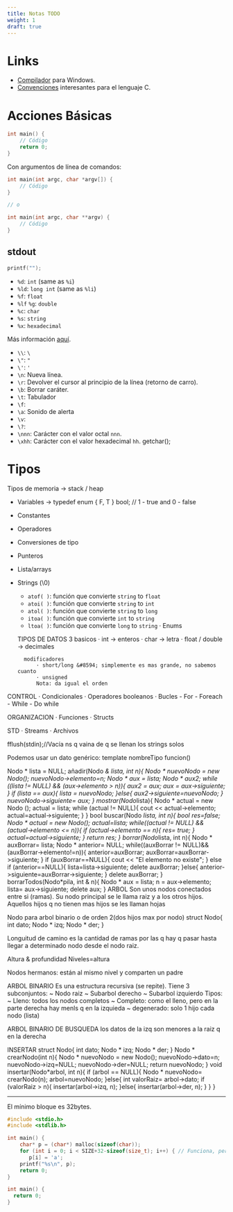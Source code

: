 ```yaml
---
title: Notas TODO
weight: 1
draft: true
---
```


# Links
- [Compilador] para Windows.
- [Convenciones] interesantes para el lenguaje C.

[Compilador]: https://osdn.net/projects/mingw/
[Convenciones]: https://www.doc.ic.ac.uk/lab/cplus/cstyle.html

# Acciones Básicas
```c
int main() {
    // Código
    return 0;
}
```

Con argumentos de línea de comandos:
```c
int main(int argc, char *argv[]) {
    // Código
}

// o

int main(int argc, char **argv) {
    // Código
}
```

## stdout
```c
printf("");
```

- `%d`: `int` (same as `%i`)
- `%ld`: `long int` (same as `%li`)
- `%f`: `float`
- `%lf` `%g`: `double`
- `%c`: `char`
- `%s`: `string`
- `%x`: `hexadecimal`

Más información [aquí](https://www.it.uc3m.es/pbasanta/asng/course_notes/input_output_printf_es.html).

- `\\`: `\`
- `\"`: `"`
- `\'`: `'`
- `\n`: Nueva línea.
- `\r`: Devolver el cursor al principio de la línea (retorno de carro).
- `\b`: Borrar caráter.
- `\t`: Tabulador
- `\f`:
- `\a`: Sonido de alerta
- `\v`:
- `\?`:
- `\nnn`: Carácter con el valor octal `nnn`.
- `\xhh`: Carácter con el valor hexadecimal `hh`.
getchar();

# Tipos
Tipos de memoria &#8594; stack / heap

- Variables &#8594; typedef enum { F, T } bool; // 1 - true and 0 - false
- Constantes
- Operadores
- Conversiones de tipo
- Punteros
- Lista/arrays
- Strings (\0)
    - `atof( )`: función que convierte `string` to `float`
    - `atoi( )`: función que convierte `string` to `int`
    - `atol( )`: función que convierte `string` to `long`
    - `itoa( )`: función que convierte `int` to `string`
    - `ltoa( )`: función que convierte `long` to `string`
· Enums

    TIPOS DE DATOS
        3 basicos
            · int            &#8594; enteros
            · char           &#8594; letra
            · float / double &#8594; decimales

        modificadores
            · short/long &#8594; simplemente es mas grande, no sabemos cuanto
            · unsigned
            Nota: da igual el orden

CONTROL
· Condicionales
· Operadores booleanos
· Bucles
    - For
    - Foreach
    - While
    - Do while

ORGANIZACION
· Funciones
· Structs

STD
· Streams
· Archivos

fflush(stdin);//Vacía ns q vaina de q se llenan los strings solos

Podemos usar un dato genérico:
template <class nombreTipo>
nombreTipo funcion()

Nodo * lista = NULL;
añadir(Nodo *& lista, int n){
   Nodo * nuevoNodo = new Nodo();
   nuevoNodo->elemento=n;
   Nodo * aux = lista;
   Nodo * aux2;
   while ((lista != NULL) && (aux->elemento > n)){
      aux2 = aux;
      aux = aux->siguiente;
   }
   if (lista == aux){
      lista = nuevoNodo;
     }else{
        aux2->siguiente=nuevoNodo;
     }
     nuevoNodo->siguiente= aux;
}
mostrar(Nodo*lista){
    Nodo * actual = new Nodo ();
    actual = lista;
    while (actual != NULL){
       cout << actual->elemento;
       actual=actual->siguiente;
    }
 }
 bool buscar(Nodo *lista, int n){
    bool res=false;
    Nodo * actual = new Nodo();
    actual=lista;
    while((actual != NULL) && (actual->elemento <= n)){
       if (actual->elemento == n){
          res= true;
       }
       actual=actual->siguiente;
    }
    return res;
 }
 borrar(Nodo*lista, int n){
    Nodo * auxBorrar= lista;
    Nodo * anterior= NULL;
    while((auxBorrar != NULL)&&(auxBorrar->elemento!=n)){
       anterior=auxBorrar;
       auxBorrar=auxBorrar->siguiente;
    }
    if (auxBorrar==NULL){
       cout << "El elemento no existe";
    } else if (anterior==NULL){
       lista=lista->siguiente;
       delete auxBorrar;
    }else{
       anterior->siguiente=auxBorrar->siguiente;
    }
       delete auxBorrar;
 }
 borrarTodos(Nodo*pila, int & n){
    Nodo * aux = lista;
    n = aux->elemento;
    lista= aux->siguiente;
    delete aux;
 }
ARBOL
Son unos nodos conectados entre si (ramas). Su nodo principal se le llama raiz y a los otros hijos. Aquellos hijos q no tienen mas hijos se les llaman hojas

Nodo para arbol binario o de orden 2(dos hijos max por nodo)
struct Nodo{
   int dato;
   Nodo * izq;
   Nodo * der;
}

Longuitud de camino es la cantidad de ramas por las q hay q pasar hasta llegar a determinado nodo desde el nodo raiz.

 Altura & profundidad
Niveles=altura

Nodos hermanos: están al mismo nivel y comparten un padre

ARBOL BINARIO
Es una estructura recursiva (se repite). Tiene 3 subconjuntos:
   ~ Nodo raiz
   ~ Subarbol derecho
   ~ Subarbol izquierdo
Tipos:
   ~ Lleno: todos los nodos completos
   ~ Completo: como el lleno, pero en la parte derecha hay menls q en la izquieda
   ~ degenerado: solo 1 hijo cada nodo (lista)

ARBOL BINARIO DE BUSQUEDA
los datos de la izq son menores a la raiz q en la derecha

INSERTAR
struct Nodo{
   int dato;
   Nodo * izq;
   Nodo * der;
}
Nodo * crearNodo(int n){
   Nodo * nuevoNodo = new Nodo();
   nuevoNodo->dato=n;
   nuevoNodo->izq=NULL;
   nuevoNodo->der=NULL;
   return nuevoNodo;
}
void insertar(Nodo*arbol, int n){
   if (arbol == NULL){
       Nodo * nuevoNodo= crearNodo(n);
      arbol=nuevoNodo;
   }else{
      int valorRaiz= arbol->dato;
      if (valorRaiz > n){
         insertar(arbol->izq, n);
      }else{
         insertar(arbol->der, n);
      }
   }
}

------------------------------------------------------------

El mínimo bloque es 32bytes.

```c
#include <stdio.h>
#include <stdlib.h>

int main() {
    char* p = (char*) malloc(sizeof(char));
    for (int i = 0; i < SIZE+32-sizeof(size_t); i++) { // Funciona, pero con <=, runtime error de malloc
       p[i] = 'a';
    printf("%s\n", p);
    return 0;
}
```

```c
int main() {
  return 0;
}
```

